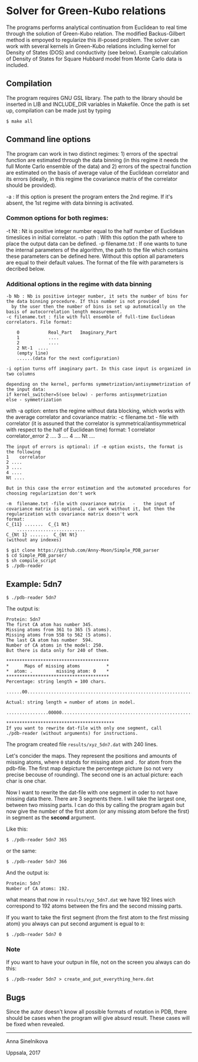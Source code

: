 # Solver for Green-Kubo relations

The programs performs analytical continuation from Euclidean to real time through the solution of Green-Kubo relation. 
The modified Backus-Gilbert method is empoyed to regularize this ill-posed problem. 
The solver can work with several kernels in Green-Kubo relations including kernel for Density of States (DOS) and conductivity (see below). 
Example calculation of Density of States for Square Hubbard model from Monte Carlo data is included.


## Compilation

The program requires GNU GSL library. The path to the library should be inserted in LIB and INCLUDE_DIR variables in Makefile.
Once the path is set up, compilation can be made just by typing

```
$ make all
```

## Command line options

The program can work in two distinct regimes: 1) errors of the spectral function are estimated through the data binning 
(in this regime it needs the full Monte Carlo ensemble of the data)
and 2) errors of the spectral function are estimated on the basis of average value of the Euclidean correlator and its errors (ideally, 
in this regime the covariance matrix of the correlator should be provided).

-a : If this option is present the program enters the 2nd regime. If it's absent, the 1st regime with data binning is activated.

### Common options for both regimes:

-t  Nt : Nt is positive integer number  equal to the half number of Euclidean timeslices in initial correlator. 
-o path : With this option the path where to place the output data can be defined.
-p filename.txt :  If one wants to tune the internal parameters of the algorithm, the path to 
the file which contains these parameters can be defined here.  Without this option all parameters are equal to their default values. 
The format of the file with parameters is decribed below.

### Additional options in the regime with data binning

    -b Nb : Nb is positive integer number, it sets the number of bins for the data binning procedure. If this number is not provided 
      by the user then the number of bins is set up automatically on the basis of autocorrelation length measurement.
    -c filename.txt : file with full ensemble of full-time Euclidean correlators. File format:

```
	0    		Real_Part   Imaginary_Part
	1    		....
	2    		....
	2 Nt-1 	....
	(empty line)
	......(data for the next configuration)
```
	
	-i option turns off imaginary part. In this case input is organized in two columns

	depending on the kernel, performs symmetrization/antisymmetrization of the input data:
	if kernel_switcher=5(see below) - performs antisymmetrization
	else - symmetrization
	


with -a option: enters the regime without data blocking, which works with the average correlator and covariance matrix:
    -c  filename.txt   - file with correlator  (it is assuned that the correlator is symmetrical/antisymmetrical with respect to the half of Euclidean time)
	format:
	1    correlator    correlator_error 
	2 ....
	3 ....
	4 ....
	Nt ....
	
	The input of errors is optional: if -e option exists, the format is the following
	1    correlator
	2 ....
	3 ....
	4 ....
	Nt ....
	
	But in this case the error estimation and the automated procedures for choosing regularization don't work
	
    -m  filename.txt -file with covariance matrix   -   the input of covariance matrix is optional, can work without it, but then the regularization with covariance matrix doesn't work
	format:
	C_{11} .......  C_{1 Nt}
        ..........................
	C_{Nt 1} .......  C_{Nt Nt}
	(without any indexes)





```
$ git clone https://github.com/Anny-Moon/Simple_PDB_parser
$ cd Simple_PDB_parser/
$ sh compile_script
$ ./pdb-reader
```
## Example: 5dn7
```
$ ./pdb-reader 5dn7
```
The output is:
```
Protein: 5dn7
The first CA atom has number 345.
Missing atoms from 361 to 365 (5 atoms).
Missing atoms from 558 to 562 (5 atoms).
The last CA atom has number  594.
Number of CA atoms in the model: 250.
But there is data only for 240 of them.

***************************************
*      Maps of missing atoms          *
*  atom: .         missing atom: 0    *
***************************************
Percentage: string length = 100 chars.

......00.............................................................................00.............

Actual: string length = number of atoms in model.

................00000................................................................................................................................................................................................00000................................

*****************************************
If you want to rewrite dat-file with only one segment, call
./pdb-reader (without arguments) for instructions.
```

The program created file `results/xyz_5dn7.dat` with 240 lines.

Let's concider the maps. They represent the positions and amounts of missing atoms, where `0` stands for missing atom and `.` for atom from the pdb-file.
The first map depicture the percentege picture (so not very precise becouse of rounding). The second one is
an actual picture: each char is one char.

Now I want to rewrite the dat-file with one segment in oder to not have missing data there. There are 3 segments
there. I will take the largest one, between two missing parts. I can do this by calling the program again but
now give the number of the first atom (or any missing atom before the first) in segment as the **second**
argument.

Like this:
```
$ ./pdb-reader 5dn7 365
```
or the same:
```
$ ./pdb-reader 5dn7 366
```
And the output is:
```
Protein: 5dn7
Number of CA atoms: 192.
```
what means that now in `results/xyz_5dn7.dat` we have 192 lines wich correspond to 192 atoms between the 
firs and the second missing parts.

If you want to take the first segment (from the first atom to the first missing atom) you always can put
second argument is egual to `0`:

```
$ ./pdb-reader 5dn7 0
```
### Note
If you want to have your outpun in file, not on the screen you always can do this:
```
$ ./pdb-reader 5dn7 > create_and_put_everything_here.dat
```

## Bugs
Since the autor doesn't know all possible formats of notation in PDB, there should be cases when the program will give absurd result. These cases will be fixed when revealed.

___
Anna Sinelnikova

Uppsala, 2017